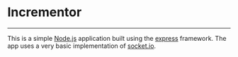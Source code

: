 # Incrementor

---

This is a simple [Node.js](http://nodejs.org/) application built using the [express](http://expressjs.com/) framework. The app uses a very basic implementation of [socket.io](http://socket.io/).